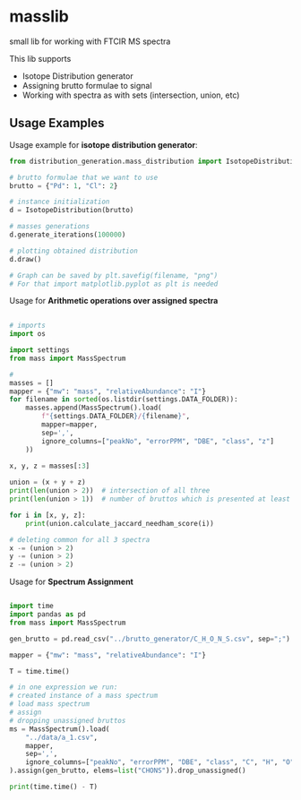 # masslib

small lib for working with FTCIR MS spectra

This lib supports
<ul>
    <li> Isotope Distribution generator </li>
    <li> Assigning brutto formulae to signal </li>
    <li> Working with spectra as with sets (intersection, union, etc) </li>
</ul>

<h2>Usage Examples</h2>

Usage example for <b>isotope distribution generator</b>:
```python
from distribution_generation.mass_distribution import IsotopeDistribution

# brutto formulae that we want to use
brutto = {"Pd": 1, "Cl": 2}

# instance initialization
d = IsotopeDistribution(brutto)

# masses generations
d.generate_iterations(100000)

# plotting obtained distribution
d.draw()

# Graph can be saved by plt.savefig(filename, "png")
# For that import matplotlib.pyplot as plt is needed
```

Usage for <b>Arithmetic operations over assigned spectra</b>
```python
    
# imports
import os

import settings
from mass import MassSpectrum

#
masses = []
mapper = {"mw": "mass", "relativeAbundance": "I"}
for filename in sorted(os.listdir(settings.DATA_FOLDER)):
    masses.append(MassSpectrum().load(
        f"{settings.DATA_FOLDER}/{filename}",
        mapper=mapper,
        sep=',',
        ignore_columns=["peakNo", "errorPPM", "DBE", "class", "z"]
    ))
    
x, y, z = masses[:3]

union = (x + y + z)
print(len(union > 2))  # intersection of all three
print(len(union > 1))  # number of bruttos which is presented at least 2 out of 3 spectra

for i in [x, y, z]:
    print(union.calculate_jaccard_needham_score(i))

# deleting common for all 3 spectra
x -= (union > 2)
y -= (union > 2)
z -= (union > 2)
```

Usage for <b>Spectrum Assignment</b>
```python

import time
import pandas as pd
from mass import MassSpectrum

gen_brutto = pd.read_csv("../brutto_generator/C_H_O_N_S.csv", sep=";")

mapper = {"mw": "mass", "relativeAbundance": "I"}

T = time.time()

# in one expression we run:
# created instance of a mass spectrum
# load mass spectrum
# assign
# dropping unassigned bruttos
ms = MassSpectrum().load(
    "../data/a_1.csv",
    mapper,
    sep=',',
    ignore_columns=["peakNo", "errorPPM", "DBE", "class", "C", "H", "O", "N", "S", "z"]
).assign(gen_brutto, elems=list("CHONS")).drop_unassigned()

print(time.time() - T)
```